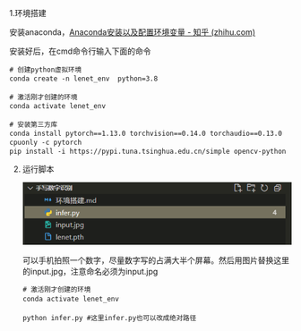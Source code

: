 1.环境搭建

安装anaconda，[Anaconda安装以及配置环境变量 - 知乎 (zhihu.com)](https://zhuanlan.zhihu.com/p/358641541)



安装好后，在cmd命令行输入下面的命令

```shell
# 创建python虚拟环境
conda create -n lenet_env  python=3.8

# 激活刚才创建的环境
conda activate lenet_env

# 安装第三方库
conda install pytorch==1.13.0 torchvision==0.14.0 torchaudio==0.13.0 cpuonly -c pytorch
pip install -i https://pypi.tuna.tsinghua.edu.cn/simple opencv-python
```



2.   运行脚本

     ![image-20231108164233832](scripts.assets/image-20231108164233832.png)

     可以手机拍照一个数字，尽量数字写的占满大半个屏幕。然后用图片替换这里的input.jpg，注意命名必须为input.jpg

     ```cmd
     # 激活刚才创建的环境
     conda activate lenet_env
     
     python infer.py #这里infer.py也可以改成绝对路径
     ```

     
